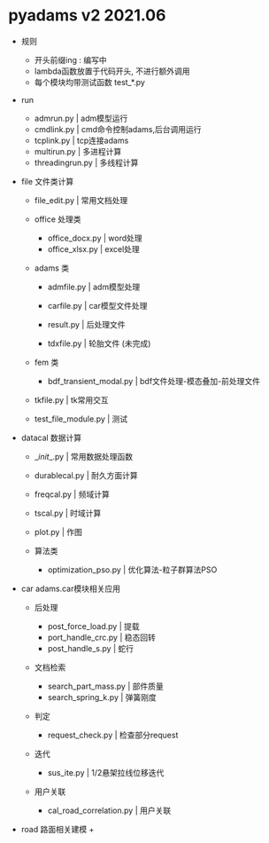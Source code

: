 
# pyadams v2 2021.06
+ 规则
    + 开头前缀ing : 编写中
    + lambda函数放置于代码开头, 不进行额外调用
    + 每个模块均带测试函数 test_*.py

+ run
    + admrun.py         | adm模型运行
    + cmdlink.py        | cmd命令控制adams,后台调用运行
    + tcplink.py        | tcp连接adams
    + multirun.py       | 多进程计算
    + threadingrun.py   | 多线程计算


+ file
    文件类计算
    + file_edit.py | 常用文档处理

    + office 处理类
        + office_docx.py | word处理
        + office_xlsx.py | excel处理
    
    + adams 类
        + admfile.py | adm模型处理

        + carfile.py | car模型文件处理

        + result.py | 后处理文件

        + tdxfile.py | 轮胎文件  (未完成)

    + fem 类
        + bdf_transient_modal.py | bdf文件处理-模态叠加-前处理文件

    + tkfile.py | tk常用交互

    + test_file_module.py | 测试


+ datacal
    数据计算
    + \__init__.py | 常用数据处理函数  

    + durablecal.py | 耐久方面计算

    + freqcal.py    | 频域计算

    + tscal.py      | 时域计算

    + plot.py       | 作图

    + 算法类
        + optimization_pso.py | 优化算法-粒子群算法PSO

+ car
    adams.car模块相关应用
    + 后处理
        + post_force_load.py | 提载
        + port_handle_crc.py | 稳态回转
        + post_handle_s.py   | 蛇行

    + 文档检索
        + search_part_mass.py |  部件质量
        + search_spring_k.py  |  弹簧刚度

    + 判定
        + request_check.py    | 检查部分request

    + 迭代
        + sus_ite.py | 1/2悬架拉线位移迭代

    + 用户关联
        + cal_road_correlation.py | 用户关联


+ road
    路面相关建模
    + 